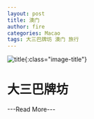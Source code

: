 ```yaml
---
layout: post
title: 澳门
author: fire
categories: Macao 
tags: 大三巴牌坊 澳门 旅行
---
```


![title](//image.sideproject.cn/title/title_118.jpg){:class="image-title"}

大三巴牌坊
=========

---Read More---
